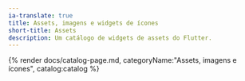 ```yaml
---
ia-translate: true
title: Assets, imagens e widgets de ícones
short-title: Assets
description: Um catálogo de widgets de assets do Flutter.
---
```


{% render docs/catalog-page.md, categoryName:"Assets, imagens e ícones", catalog:catalog %}
